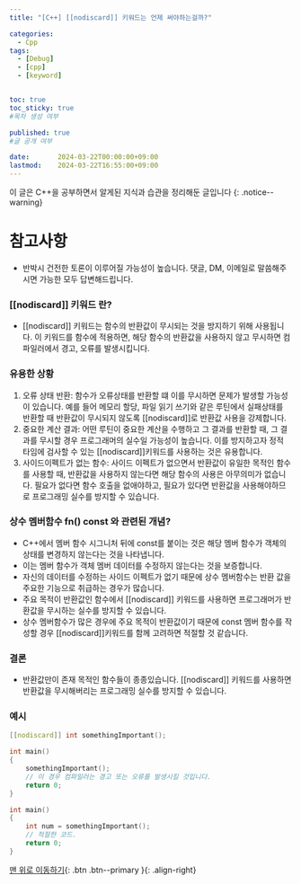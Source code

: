 ```yaml
---
title: "[C++] [[nodiscard]] 키워드는 언제 써야하는걸까?" 

categories:
  - Cpp
tags:
  - [Debug]
  - [cpp]
  - [keyword]


toc: true
toc_sticky: true
#목차 생성 여부

published: true
#글 공개 여부

date:       2024-03-22T00:00:00+09:00
lastmod:    2024-03-22T16:55:00+09:00
---
```


이 글은 C++을 공부하면서 알게된 지식과 습관을 정리해둔 글입니다
{: .notice--warning}

# 참고사항
- 반박시 건전한 토론이 이루어질 가능성이 높습니다. 댓글, DM, 이메일로 말씀해주시면 가능한 모두 답변해드립니다. 

### \[[nodiscard]] 키워드 란?
- [[nodiscard]] 키워드는 함수의 반환값이 무시되는 것을 방지하기 위해 사용됩니다. 이 키워드를 함수에 적용하면, 해당 함수의 반환값을 사용하지 않고 무시하면 컴파일러에서 경고, 오류를 발생시킵니다.

### 유용한 상황
1. 오류 상태 반환: 함수가 오류상태를 반환할 떄 이를 무시하면 문제가 발생할 가능성이 있습니다. 예를 들어 메모리 할당, 파일 읽기 쓰기와 같은 루틴에서 실패상태를 반환할 때 반환값이 무시되지 않도록 \[[nodiscard]]로 반환값 사용을 강제합니다.
2. 중요한 계산 결과: 어떤 루틴이 중요한 계산을 수행하고 그 결과를 반환할 때, 그 결과를 무시할 경우 프로그래머의 실수일 가능성이 높습니다. 이를 방지하고자 정적 타임에 검사할 수 있는 \[[nodiscard]]키워드를 사용하는 것은 유용합니다.
3. 사이드이펙트가 없는 함수: 사이드 이펙트가 없으면서 반환값이 유일한 목적인 함수를 사용할 때, 반환값을 사용하지 않는다면 해당 함수의 사용은 아무의미가 없습니다. 필요가 없다면 함수 호출을 없애야하고, 필요가 있다면 반환값을 사용해야하므로 프로그래밍 실수를 방지할 수 있습니다. 

### 상수 멤버함수 fn() const 와 관련된 개념?
- C++에서 멤버 함수 시그니처 뒤에 const를 붙이는 것은 해당 멤버 함수가 객체의 상태를 변경하지 않는다는 것을 나타냅니다.
- 이는 멤버 함수가 객체 멤버 데이터를 수정하지 않는다는 것을 보증합니다.
- 자신의 데이터를 수정하는 사이드 이펙트가 없기 때문에 상수 멤버함수는 반환 값을 주요한 기능으로 취급하는 경우가 많습니다.
- 주요 목적이 반환값인 함수에서 \[[nodiscard]] 키워드를 사용하면 프로그래머가 반환값을 무시하는 실수를 방지할 수 있습니다.
- 상수 멤버함수가 많은 경우에 주요 목적이 반환값이기 때문에 const 멤버 함수를 작성할 경우 \[[nodiscard]]키워드를 함께 고려하면 적절할 것 같습니다. 

### 결론
- 반환값만이 존재 목적인 함수들이 종종있습니다. \[[nodiscard]] 키워드를 사용하면 반환값을 무시해버리는 프로그래밍 실수를 방지할 수 있습니다.

### 예시
```cpp
[[nodiscard]] int somethingImportant();

int main()
{
    somethingImportant();
    // 이 경우 컴파일러는 경고 또는 오류를 발생시킬 것입니다.
    return 0;
}

int main()
{
    int num = somethingImportant();
    // 적절한 코드.
    return 0;
}
```



[맨 위로 이동하기](#){: .btn .btn--primary }{: .align-right}